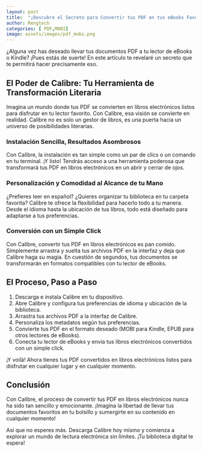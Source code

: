 ```yaml
---
layout: post
title:  "¡Descubre el Secreto para Convertir tus PDF en tus eBooks Favoritos!"
author: Rengtech
categories: [ PDF,MOBI]
image: assets/images/pdf_mobi.png
---
```


¿Alguna vez has deseado llevar tus documentos PDF a tu lector de eBooks o Kindle? ¡Pues estás de suerte! En este artículo te revelaré un secreto que te permitirá hacer precisamente eso.

## El Poder de Calibre: Tu Herramienta de Transformación Literaria

Imagina un mundo donde tus PDF se convierten en libros electrónicos listos para disfrutar en tu lector favorito. Con Calibre, esa visión se convierte en realidad. Calibre no es solo un gestor de libros, es una puerta hacia un universo de posibilidades literarias.

### Instalación Sencilla, Resultados Asombrosos

Con Calibre, la instalación es tan simple como un par de clics o un comando en tu terminal. ¡Y listo! Tendrás acceso a una herramienta poderosa que transformará tus PDF en libros electrónicos en un abrir y cerrar de ojos.

### Personalización y Comodidad al Alcance de tu Mano

¿Prefieres leer en español? ¿Quieres organizar tu biblioteca en tu carpeta favorita? Calibre te ofrece la flexibilidad para hacerlo todo a tu manera. Desde el idioma hasta la ubicación de tus libros, todo está diseñado para adaptarse a tus preferencias.

### Conversión con un Simple Click

Con Calibre, convertir tus PDF en libros electrónicos es pan comido. Simplemente arrastra y suelta tus archivos PDF en la interfaz y deja que Calibre haga su magia. En cuestión de segundos, tus documentos se transformarán en formatos compatibles con tu lector de eBooks.

## El Proceso, Paso a Paso

1. Descarga e instala Calibre en tu dispositivo.
2. Abre Calibre y configura tus preferencias de idioma y ubicación de la biblioteca.
3. Arrastra tus archivos PDF a la interfaz de Calibre.
4. Personaliza los metadatos según tus preferencias.
5. Convierte tus PDF en el formato deseado (MOBI para Kindle, EPUB para otros lectores de eBooks).
6. Conecta tu lector de eBooks y envía tus libros electrónicos convertidos con un simple click.

¡Y voilà! Ahora tienes tus PDF convertidos en libros electrónicos listos para disfrutar en cualquier lugar y en cualquier momento.

## Conclusión

Con Calibre, el proceso de convertir tus PDF en libros electrónicos nunca ha sido tan sencillo y emocionante. ¡Imagina la libertad de llevar tus documentos favoritos en tu bolsillo y sumergirte en su contenido en cualquier momento!

Así que no esperes más. Descarga Calibre hoy mismo y comienza a explorar un mundo de lectura electrónica sin límites. ¡Tu biblioteca digital te espera!


